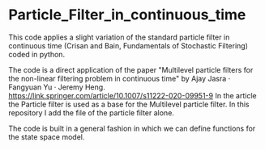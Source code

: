 # Particle_Filter_in_continuous_time
This code applies a slight variation of the standard particle filter in continuous time (Crisan and Bain, Fundamentals of Stochastic Filtering) coded in python.


The code is a direct application of the paper "Multilevel particle filters for the non-linear filtering problem in continuous time" by Ajay Jasra · Fangyuan Yu · Jeremy Heng. https://link.springer.com/article/10.1007/s11222-020-09951-9  In the article the Particle filter is used as a base for the Multilevel particle filter. In this repository I add the file of the particle filter alone. 


The code is built in a general fashion in which we can define functions for the state space model. 

